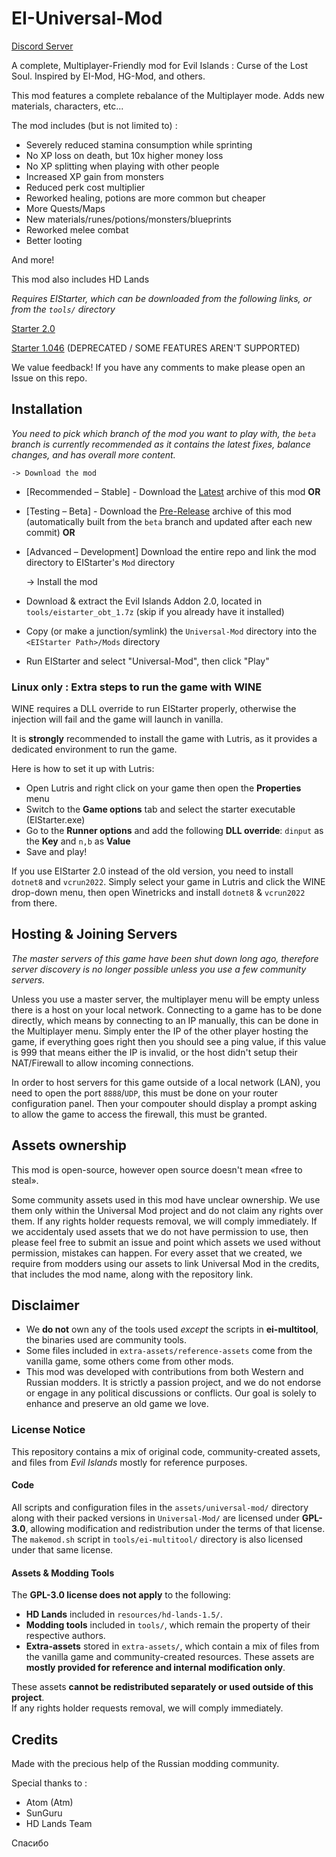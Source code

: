 # EI-Universal-Mod

[Discord Server](https://discord.gg/nGm2mwakQx)

A complete, Multiplayer-Friendly mod for Evil Islands : Curse of the Lost Soul. Inspired by EI-Mod, HG-Mod, and others.

This mod features a complete rebalance of the Multiplayer mode. Adds new materials, characters, etc...

The mod includes (but is not limited to) :

- Severely reduced stamina consumption while sprinting
- No XP loss on death, but 10x higher money loss
- No XP splitting when playing with other people
- Increased XP gain from monsters
- Reduced perk cost multiplier
- Reworked healing, potions are more common but cheaper
- More Quests/Maps
- New materials/runes/potions/monsters/blueprints
- Reworked melee combat
- Better looting

And more!

This mod also includes HD Lands

*Requires EIStarter, which can be downloaded from the following links, or from the `tools/` directory*

[Starter 2.0](https://allods.gipat.ru/files/ei/soft/eistarter_obt_1.7z)

[Starter 1.046](https://allods.gipat.ru/files/ei/soft/setup%20addon%20v.1.046.0.exe) (DEPRECATED / SOME FEATURES AREN'T SUPPORTED)

We value feedback! If you have any comments to make please open an Issue on this repo.

## Installation

*You need to pick which branch of the mod you want to play with, the `beta` branch is currently recommended as it contains the latest fixes, balance changes, and has overall more content.*

	-> Download the mod
- [Recommended – Stable] - Download the [Latest](https://github.com/Kyr4l/ei-universal-mod/releases/latest) archive of this mod
__OR__
- [Testing – Beta] - Download the [Pre-Release](https://github.com/Kyr4l/ei-universal-mod/releases) archive of this mod (automatically built from the `beta` branch and updated after each new commit)
__OR__ 
- [Advanced – Development] Download the entire repo and link the mod directory to EIStarter's `Mod` directory

	-> Install the mod 
- Download & extract the Evil Islands Addon 2.0, located in `tools/eistarter_obt_1.7z` (skip if you already have it installed)
- Copy (or make a junction/symlink) the `Universal-Mod` directory into the  `<EIStarter Path>/Mods` directory
- Run EIStarter and select "Universal-Mod", then click "Play"

### Linux only : Extra steps to run the game with WINE

WINE requires a DLL override to run EIStarter properly, otherwise the injection will fail and the game will launch in vanilla.

It is __strongly__ recommended to install the game with Lutris, as it provides a dedicated environment to run the game.

Here is how to set it up with Lutris:

- Open Lutris and right click on your game then open the __Properties__ menu
- Switch to the __Game options__ tab and select the starter executable (EIStarter.exe)
- Go to the __Runner options__ and add the following __DLL override__: `dinput` as the __Key__ and `n,b` as __Value__
- Save and play!

If you use EIStarter 2.0 instead of the old version, you need to install `dotnet8` and `vcrun2022`.
Simply select your game in Lutris and click the WINE drop-down menu, then open Winetricks and install `dotnet8` & `vcrun2022` from there.

## Hosting & Joining Servers

*The master servers of this game have been shut down long ago, therefore server discovery is no longer possible unless you use a few community servers.*

Unless you use a master server, the multiplayer menu will be empty unless there is a host on your local network. Connecting to a game has to be done directly, which means by connecting to an IP manually, this can be done in the Multiplayer menu.
Simply enter the IP of the other player hosting the game, if everything goes right then you should see a ping value, if this value is 999 that means either the IP is invalid, or the host didn't setup their NAT/Firewall to allow incoming connections.

In order to host servers for this game outside of a local network (LAN), you need to open the port `8888`/`UDP`, this must be done on your router configuration panel.
Then your compouter should display a prompt asking to allow the game to access the firewall, this must be granted.

## Assets ownership

This mod is open-source, however open source doesn't mean «free to steal».

Some community assets used in this mod have unclear ownership. We use them only within the Universal Mod project and do not claim any rights over them. If any rights holder requests removal, we will comply immediately.
If we accidentaly used assets that we do not have permission to use, then please feel free to submit an issue and point which assets we used without permission, mistakes can happen.
For every asset that we created, we require from modders using our assets to link Universal Mod in the credits, that includes the mod name, along with the repository link.

## Disclaimer

- We __do not__ own any of the tools used *except* the scripts in __ei-multitool__, the binaries used are community tools.
- Some files included in `extra-assets/reference-assets` come from the vanilla game, some others come from other mods.
- This mod was developed with contributions from both Western and Russian modders. It is strictly a passion project, and we do not endorse or engage in any political discussions or conflicts. Our goal is solely to enhance and preserve an old game we love.

### License Notice

This repository contains a mix of original code, community-created assets, and files from *Evil Islands* mostly for reference purposes.

#### Code 

All scripts and configuration files in the `assets/universal-mod/` directory along with their packed versions in `Universal-Mod/` are licensed under **GPL-3.0**, allowing modification and redistribution under the terms of that license.
̀The `makemod.sh` script in `tools/ei-multitool/` directory is also licensed under that same license.

#### Assets & Modding Tools

The **GPL-3.0 license does not apply** to the following:
- **HD Lands** included in `resources/hd-lands-1.5/`.
- **Modding tools** included in `tools/`, which remain the property of their respective authors.
- **Extra-assets** stored in `extra-assets/`, which contain a mix of files from the vanilla game and community-created resources. These assets are **mostly provided for reference and internal modification only**.  

These assets **cannot be redistributed separately or used outside of this project**.  
If any rights holder requests removal, we will comply immediately.  

## Credits

Made with the precious help of the Russian modding community.

Special thanks to :

- Atom (Atm)
- SunGuru
- HD Lands Team

Спасибо
